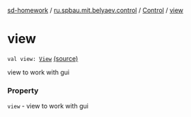[sd-homework](../../index.md) / [ru.spbau.mit.belyaev.control](../index.md) / [Control](index.md) / [view](.)

# view

`val view: `[`View`](../../ru.spbau.mit.belyaev.view/-view/index.md) [(source)](https://github.com/StasBel/sd-homework/blob/gRPC/src/main/kotlin/ru/spbau/mit/belyaev/control/Control.kt#L20)

view to work with gui

### Property

`view` - view to work with gui